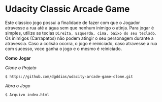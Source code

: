 Udacity Classic Arcade Game
===============================
Este clássico jogo possui a finalidade de fazer com que o Jogador atravesse a rua até a água sem que nenhum
inimigo o atinja. Para jogar é simples, utilize as teclas `Direita, Esquerda, cima, baixo do seu teclado`.
Os inimigos (Carrapatos) não podem atingir o seu personagem durante a atravessia. Caso a colisão ocorra, o jogo é reiniciado,
caso atravesse a rua com sucesso, voce ganha o jogo e o mesmo é reiniciado.


**Como Jogar**

_Clone o Projeto_
    
    $ https://github.com/dgddias/udacity-arcade-game-clone.git
    
_Abra o Jogo_

    $ Arquivo index.html

